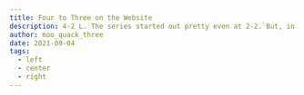 ```yaml
---
title: Four to Three on the Website
description: 4-2 L. The series started out pretty even at 2-2. But, in this totally meaningless match 7 of our first meta match (which isn't a real thing, by the way), Blunder_Bus forged his way to glory while moo_quack_three stood idly buy chewing his cud.
author: moo_quack_three
date: 2021-09-04
tags:
  - left
  - center
  - right
---
```

